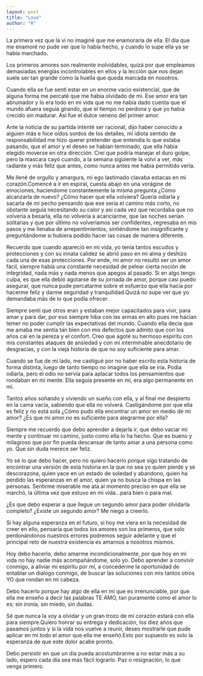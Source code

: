```yaml
---
layout: post
title: "Love"
author: "R"
---
```


La primera vez que la vi no imaginé que me enamoraría de ella. El día que me enamoré no pude ver que lo había hecho, y  cuando lo supe ella ya se había marchado.

Los primeros amores son realmente inolvidables, quizá por que empleamos demasiadas energías incontrolables en ellos y la lección que nos dejan suele ser tan grande como la huella que queda marcada en nosotros.

Cuando ella se fue sentí estar en un enorme vacio existencial, que de alguna forma me percaté que me había olvidado de mi. Ese amor era tan abrumador y lo era todo en mi vida que no me había dado cuenta que el mundo afuera  seguía girando, que el tiempo no perdona y que yo había crecido sin madurar. Así fue el dulce veneno del primer amor.

Ante la noticia de su partida intenté ser racional, dijo haber conocido a alguien más e hice oídos sordos de los detalles, mi idiota sentido de responsabilidad me hizo querer pretender que entendía lo que estaba pasando, que el amor y el deseo se habían  terminado, que ella había elegido moverse en otra dirección. Creí que podría manejar el duro golpe, pero la mascara cayó cuando, a la semana siguiente la volví a ver, más radiante y más feliz que antes, como nunca antes me había permitido verla.

Me llené de orgullo y amargura, mi ego lastimado clavaba estacas en mi corazón.Comencé a ir en espiral, cuesta abajo en una vorágine de emociones, haciendome constantemente la misma pregunta ¿Cómo alcanzarla de nuevo? ¿Cómo hacer que ella volviera? Queria odiarla y sacarla de mi pecho pensando que ese sería el camino más corto, no obstante seguía necesitando su calor y así cada vez que recordaba que no volvería a besarla, ella no volvería a acariciarme, que las noches serían solitarias y que por último no volveriamos ser confidentes, regresaba en mis pasos y me llenaba de arrepentimientos, sintiéndome tan insignificante y preguntándome si hubiera podido hacer las cosas de manera diferente.

Recuerdo que cuando apareció en mi vida, yo tenía tantos escudos y protecciones y con su innata calidez se abrió paso en mi alma y deshizo cada una de esas protecciones. Por ende, mi amor no resultó ser un amor fácil, siempre había una constante necesidad de pelear cierta noción de integridad, nada más y nada menos que apegos al pasado. Si en algo tengo culpa, es que ella debió agotarse de su jornada de amor, porque casi puedo asegurar, que nunca pude percatarme sobre el esfuerzo que ella hacía por hacerme feliz y darme seguridad y tranquilidad.Quizá no supe ver que yo demandaba más de lo que podía ofrecer.

Siempre sentí que otros eran y estaban mejor capacitados para vivir, para amar y para dar, por eso siempre hiba con las armas en alto pues me hacian temer no poder cumplir las expectativas del mundo. Cuando ella decía que me amaba me sentía tan bien con mis defectos que admito que con los años caí en la pereza y el confort. Creo que agoté su hermoso espíritu con mis constantes ataques de ansiedad y con mi interminable anecdotario de desgracias, y con la vieja historia de que no soy suficiente para amar.

Cuando se fue de mi lado, me castigué por no haber escrito esta historia de forma distinta, luego de tanto tiempo no imagine que ella se iría. Podía odiarla, pero el odio no servía para aplacar todos los pensamientos que rondaban en mi mente. Ella seguía presente en mí, era algo permanente en mi.

Tantos años soñando y viviendo un sueño con ella, y al final me despierto en la cama vacía, sabiendo que ella no volverá. Castigándome por que ella es feliz y no está sola ¿Cómo pudo ella encontrar un amor en medio de mi amor? ¿Es que mi amor no es suficiente para alegrarme por ella?

Siempre me recuerdo que debo aprender a dejarla ir, que debo vaciar mi mente y continuar mi camino, justo como ella lo ha hecho. Que es bueno y milagroso que por fin pueda descansar de tanto amar a una persona como yo. Que sin duda merece ser feliz.

Yo sé lo que debo hacer, pero no quiero hacerlo porque sigo tratando de encontrar una versión de esta historia en la que no sea yo quien pierde y se descorazona, quien yace en un estado de soledad y abandono, quien ha perdido las esperanzas en el amor, quien ya no busca la chispa en las personas. Sentirme miserable me ata al momento preciso en que ella se marchó, la última vez que estuvo en mi vida...para bien o para mal.

¿Es que debo esperar a que llegue un segundo amor para poder olvidarla completo? ¿Existe un segundo amor? Me niego a creerlo.

Si hay alguna esperanza en el futuro, si hoy me viera en la necesidad de creer en ello, pensaría que todos los amores son los primeros, que solo perdonándonos nuestros errores podremos seguir adelante y que el principal reto de nuestra existencia es amarnos a nosotros mismos.

Hoy debo hacerlo, debo amarme incondicionalmente, por que hoy en mi vida no hay nadie más acompañándome, solo yo. Debo aprender a convivir conmigo, a aliviar mi espiritu por mí, a concederme la oportunidad de entablar un dialogo conmigo, de buscar las soluciones con mis tantos otros YO que rondan en mi cabeza.

Debo hacerlo porque hay algo de ella en mí que es irrenunciable, por que ella me enseño a decir las palabras TE AMO, tan puramente como el amor lo es; sin ironía, sin miedo, sin dudas.

Sé que nunca la voy a olvidar y un gran trozo de mi corazón estará con ella para siempre.Quiero honrar su entrega y dedicación, los diez años que pasamos juntos y si la vida nos vuelve a reunir, deseo mostrarle que pude aplicar en mí todo el amor que ella me enseñó.Esto por supuesto es solo la esperanza de que este dolor acabe pronto. 

Debo persistir en que un día pueda acostumbrarme a no estar más a su lado, espero cada día sea más fácil lograrlo. Paz o resignación, lo que venga  primero.
